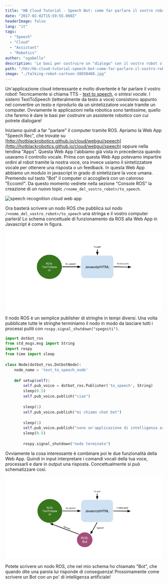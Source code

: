 ```yaml
---
title: "HB Cloud Tutorial - Speech Bot: come far parlare il vostro robot"
date: "2017-02-02T15:59:55.000Z"
headerImage: false
lang: "it"
tags:
  - "Speech"
  - "Cloud"
  - "Assistant"
  - "Robotics"
author: "sgabello"
description: 'Le basi per costruire un "dialogo" con il vostro robot sfruttando le funzionalità di sintesi e riconoscimento vocale.'
path: "/hbr/hb-cloud-tutorial-speech-bot-come-far-parlare-il-vostro-robot/"
image: "./talking-robot-cartoon-38038488.jpg"
---
```


Un'applicazione cloud interessante e molto divertente è far parlare il vostro robot!
Tecnicamente si chiama TTS - [text to speech](https://en.wikipedia.org/wiki/Speech_synthesis), o _sintesi vocale_. I sistemi TextToSpeech (letteralmente da testo a voce) consistono appunto nel convertire un testo e riprodurlo da un sintetizzatore vocale tramite un computer. Ovviamente le applicazioni nella robotica sono tantissime, quello che faremo è dare le basi per costruire un assistente robotico con cui potrete dialogare!

Iniziamo quindi a far "parlare" il computer tramite ROS. Apriamo la Web App "Speech Rec", che trovate su [http://hotblackrobotics.github.io/cloud/webgui/speech](http://hotblackrobotics.github.io/cloud/webgui/speech) oppure nella tendina "Apps". Questa Web App l'abbiamo già vista in precedenza quando usavamo il controllo vocale. Prima con questa Web App potevamo impartire ordini al robot tramite la nostra voce, ora invece usiamo il sintetizzatore vocale per ottenere una risposta o un feedback. In questa Web App abbiamo un modulo in javascript in grado di sintetizzare la voce umana. Premendo sul tasto "Bot" il computer ci accoglierà con un caloroso "Eccomi!". Da questo momento vedrete nella sezione "Console ROS" la creazione di un nuovo topic `/<nome_del_vostro_robot>/to_speech`.

![speech recognition cloud web app ](./web%20app%202.png)

Ora basterà scrivere un nodo ROS che pubblica sul nodo `/<nome_del_vostro_robot>/to_speech` una stringa e il vostro computer parlerà! Lo schema concettuale di funzionamento da ROS alla Web App in Javascript è come in figura.

![ROS speech recognition cloud](./ROSspeech4444.png)

Il nodo ROS è un semplice publisher di stringhe in tempi diversi. Una volta pubblicate tutte le stringhe terminiamo il nodo in modo da lasciare tutti i processi puliti con `rospy.signal_shutdown("spegniti")`.

```python
import dotbot_ros
from std_msgs.msg import String
import rospy
from time import sleep

class Node(dotbot_ros.DotbotNode):
    node_name = 'text_to_speech_node'

    def setup(self):
        self.pub_voice = dotbot_ros.Publisher('to_speech', String)
        sleep(0.5)
        self.pub_voice.publish("ciao")

        sleep(1)
        self.pub_voice.publish("mi chiamo chat bot")

        sleep(1)
        self.pub_voice.publish("sono un'applicazione di intelligenza artificiale")
        sleep(0.5)

        rospy.signal_shutdown("nodo terminato")
```

Ovviamente la cosa interessante è combinare poi le due funzionalità della Web App. Quindi in input interpretare i comandi vocali della tua voce, processarli e dare in output una risposta. Concettualmente si può schematizzare così.

![bot ROS speech Text to Speech](./botSpeechROS2.png)

Potete scrivere un nodo ROS, che nel mio schema ho chiamato "Bot", che quando dite una parola lui risponde di conseguenza! Prossimamente come scrivere un Bot con un po' di intelligenza artificiale!
